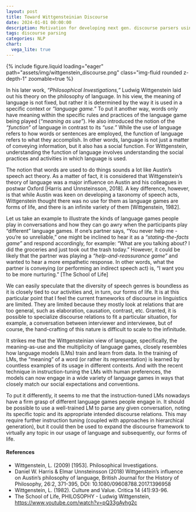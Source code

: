 ```yaml
---
layout: post
title: Toward Wittgensteinian Discourse
date: 2024-01-01 00:00:00
description: Motivation for developing next gen. discourse parsers using LLMs.
tags: discourse parsing
categories: NLP
chart:
  vega_lite: true
---
```

{% include figure.liquid loading="eager" path="assets/img/wittgenstein_discourse.png" class="img-fluid rounded z-depth-1" zoomable=true %}

In his later work, *“Philosophical Investigations,”* Ludwig Wittgenstein laid out his theory on the philosophy of language. In his view, the meaning of language is not fixed, but rather it is determined by the way it is used in a specific context or *“language game.”* To put it another way, words only have meaning within the specific rules and practices of the language game being played (*“meaning as use”*). He also introduced the notion of the *“function”* of language in contrast to its *“use.”* While the use of language refers to how words or sentences are employed, the function of language refers to what they accomplish. In other words, language is not just a matter of conveying information, but it also has a social function. For Wittgenstein, understanding the function of language involves understanding the social practices and activities in which language is used.

The notion that words are used to do things sounds a lot like Austin’s speech act theory. As a matter of fact, it is considered that Wittgenstein’s theory of language was a major influence on Austin and his colleagues in postwar Oxford [Harris and Unnsteinsson, 2018]. A key difference, however, is that while Austin was keen on developing a taxonomy of speech acts, Wittgenstein thought there was no use for them as language games are forms of life, and there is an infinite variety of them [Wittgenstein, 1982].

Let us take an example to illustrate the kinds of language games people play in conversations and how they can go awry when the participants play “different” language games. If one’s partner says, “You never help me - you’re so unreliable,” one might be inclined to hear it as a *“stating-the-facts game”* and respond accordingly, for example: “What are you talking about? I did the groceries and just took out the trash today.” However, it could be likely that the partner was playing a *“help-and-reassurance game”* and wanted to hear a more empathetic response. In other words, what the partner is conveying (or performing an indirect speech act) is, “I want you to be more nurturing.” [The School of Life]

We can easily speculate that the diversity of speech genres is boundless as it is closely tied to our activities and, in turn, our forms of life. It is at this particular point that I feel the current frameworks of discourse in linguistics are limited. They are limited because they mostly look at relations that are too general, such as elaboration, causation, contrast, etc. Granted, it is possible to specialize discourse relations to fit a particular situation, for example, a conversation between interviewer and interviewee, but of course, the hand-crafting of this nature is difficult to scale to the infinitude.

It strikes me that the Wittgensteinian view of language, specifically, the meaning-as-use and the multiplicity of language games, closely resembles how language models (LMs) train and learn from data. In the training of LMs, the “meaning” of a word (or rather its representation) is learned by countless examples of its usage in different contexts. And with the recent technique in instruction-tuning the LMs with human preferences, the models can now engage in a wide variety of language games in ways that closely match our social expectations and conventions.

To put it differently, it seems to me that the instruction-tuned LMs nowadays have a firm grasp of different language games people engage in. It should be possible to use a well-trained LM to parse any given conversation, noting its specific topic and its appropriate intended discourse relations. This may require further instruction tuning (coupled with approaches in hierarchical generation), but it could then be used to expand the discourse framework to virtually any topic in our usage of language and subsequently, our forms of life.

#### References
- Wittgenstein, L. (2009) [1953]. Philosophical Investigations.
- Daniel W. Harris & Elmar Unnsteinsson (2018) Wittgenstein’s influence on Austin’s philosophy of language, British Journal for the History of Philosophy, 26:2, 371-395, DOI: 10.1080/09608788.2017.1396958
- Wittgenstein, L. (1982). Culture and Value. Critica 14 (41):93-96.
- The School of Life, PHILOSOPHY - Ludwig Wittgenstein, https://www.youtube.com/watch?v=pQ33gAyhg2c
